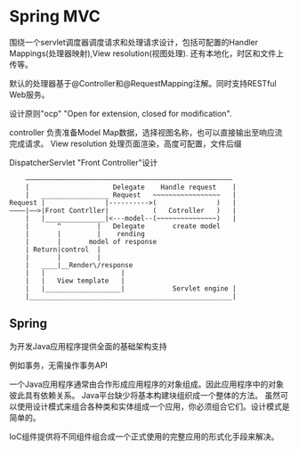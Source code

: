 
# Spring MVC

围绕一个servlet调度器调度请求和处理请求设计，包括可配置的Handler Mappings(处理器映射),View resolution(视图处理). 还有本地化，时区和文件上传等。

默认的处理器基于@Controller和@RequestMapping注解。同时支持RESTful Web服务。

设计原则"ocp" "Open for extension, closed for modification".

controller 负责准备Model Map数据，选择视图名称，也可以直接输出至响应流完成请求。
View resolution 处理页面渲染，高度可配置，文件后缀

DispatcherServlet  "Front Controller"设计

```
    ————————————————————————————————————————————————————
    |                     Delegate    Handle request    |
    |   _________________ Request   ~~~~~~~~~~~~~~~~~   |
Request |               |---------->(               )   |
————|——>|Front Contrller|           (   Cotroller   )   |
    |   |_______________|<---model--(~~~~~~~~~~~~~~~)   |
    |       ^         |   Delegate       create model
    |       |         |    rending
    |       |       model of response
    | Return|control  |
    |       |         |
    |   ____|__Render\/response
    |   |                   |
    |   |   View template   |
    |   |___________________|            Servlet engine |
    |___________________________________________________|
```

## Spring

为开发Java应用程序提供全面的基础架构支持

例如事务，无需操作事务API

一个Java应用程序通常由合作形成应用程序的对象组成。因此应用程序中的对象彼此具有依赖关系。
Java平台缺少将基本构建块组织成一个整体的方法。
虽然可以使用设计模式来组合各种类和实体组成一个应用，你必须组合它们。设计模式是简单的。

IoC组件提供将不同组件组合成一个正式使用的完整应用的形式化手段来解决。